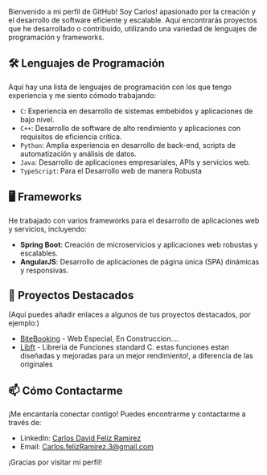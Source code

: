 Bienvenido a mi perfil de GitHub! Soy Carlos! apasionado por la creación y el desarrollo de software eficiente y escalable. Aquí encontrarás proyectos que he desarrollado o contribuido, utilizando una variedad de lenguajes de programación y frameworks.

## 🛠 Lenguajes de Programación

Aquí hay una lista de lenguajes de programación con los que tengo experiencia y me siento cómodo trabajando:

- `C`: Experiencia en desarrollo de sistemas embebidos y aplicaciones de bajo nivel.
- `C++`: Desarrollo de software de alto rendimiento y aplicaciones con requisitos de eficiencia crítica.
- `Python`: Amplia experiencia en desarrollo de back-end, scripts de automatización y análisis de datos.
- `Java`: Desarrollo de aplicaciones empresariales, APIs y servicios web.
- `TypeScript`: Para el Desarrollo web de manera Robusta

## 🖥️ Frameworks

He trabajado con varios frameworks para el desarrollo de aplicaciones web y servicios, incluyendo:

- **Spring Boot**: Creación de microservicios y aplicaciones web robustas y escalables.
- **AngularJS**: Desarrollo de aplicaciones de página única (SPA) dinámicas y responsivas.

## 📂 Proyectos Destacados

(Aquí puedes añadir enlaces a algunos de tus proyectos destacados, por ejemplo:)

- [BiteBooking](URL-del-proyecto) - Web Especial, En Construccion....
- [Libft](https://github.com/CarlosDavidFelizRamirez/Libft42) - Libreria de Funciones standard C. estas funciones estan diseñadas y mejoradas para un mejor rendimiento!, a diferencia de las originales

## 📫 Cómo Contactarme

¡Me encantaría conectar contigo! Puedes encontrarme y contactarme a través de:

- LinkedIn: [Carlos David Feliz Ramirez](https://www.linkedin.com/in/carlos-david-f%C3%A9liz-ram%C3%ADrez-99220a184/?trk=public-profile-join-page)
- Email: Carlos.felizRamirez.3@gmail.com

¡Gracias por visitar mi perfil!

